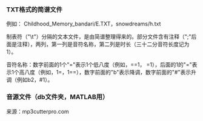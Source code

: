 ### TXT格式的简谱文件

例如： Childhood_Memory_bandari/E.TXT，snowdreams/h.txt

制表符（"\t"）分隔的文本文件，是由简谱整理得来的。部分文件含有注释（";"后面是注释），两列，第一列是音符名称，第二列是时长（三十二分音符长度记为1）。

音符名称：数字前面的1个"="表示1个低八度（例如，==1， =1），后面的1的"="表示1个高八度（例如，1=，1==），数字前面的"b"表示降调，数字前面的"#"表示升调（例如b2，#1）。

### 音源文件（db文件夹，MATLAB用）

来源：mp3cutterpro.com
